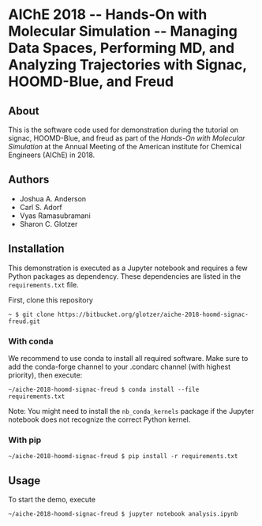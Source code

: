 
# AIChE 2018 -- Hands-On with Molecular Simulation -- Managing Data Spaces, Performing MD, and Analyzing Trajectories with Signac, HOOMD-Blue, and Freud


## About

This is the software code used for demonstration during the tutorial on signac, HOOMD-Blue, and freud as part of the *Hands-On with Molecular Simulation* at the Annual Meeting of the American institute for Chemical Engineers (AIChE) in 2018.

## Authors

  * Joshua A. Anderson
  * Carl S. Adorf
  * Vyas Ramasubramani
  * Sharon C. Glotzer

## Installation

This demonstration is executed as a Jupyter notebook and requires a few Python packages as dependency.
These dependencies are listed in the `requirements.txt` file.

First, clone this repository

    ~ $ git clone https://bitbucket.org/glotzer/aiche-2018-hoomd-signac-freud.git

### With conda

We recommend to use conda to install all required software.
Make sure to add the conda-forge channel to your .condarc channel (with highest priority), then execute:

    ~/aiche-2018-hoomd-signac-freud $ conda install --file requirements.txt

Note: You might need to install the `nb_conda_kernels` package if the Jupyter notebook does not recognize the correct Python kernel.

### With pip


    ~/aiche-2018-hoomd-signac-freud $ pip install -r requirements.txt

## Usage

To start the demo, execute

    ~/aiche-2018-hoomd-signac-freud $ jupyter notebook analysis.ipynb
